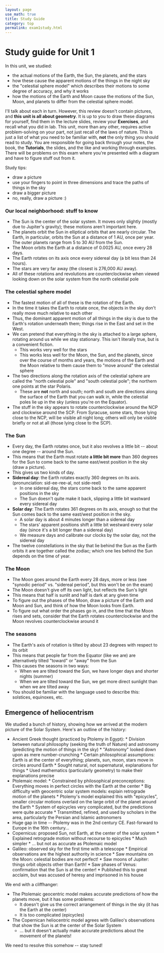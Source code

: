 ```yaml
---
layout: page
use_math: true
title: Study Guide
category: top
permalink: exam1study.html
---
```


# Study guide for Unit 1

In this unit, we studied:

* the actual motions of the Earth, the Sun, the planets, and the stars
* how these cause the apparent motions of the things in the night sky
* the "celestial sphere model" which describes their motions to some degree of accuracy, and why it works
* how the motions of the Earth and Moon cause the motions of the Sun, Moon, and planets to differ from the celestial sphere model.

I'll talk about each in turn. However, this review doesn't contain pictures, and **this unit is all about geometry**. It is up to you to draw these diagrams for yourself,
find them in the lecture slides, review your **Exercises**, and recall what you did in lab. This unit, more than any other, requires active problem-solving on your part, not just recall
of the laws of nature. This is just a list of what you need to be familiar with, **not** the only thing you should read to study. You are responsible for going back through your notes,
the book, the **Tutorials**, the slides, and the like and working through examples. There will be problems on this exam where you're presented with a diagram and have to figure stuff out
from it.

Study tips:

* draw a picture
* use your fingers to point in three dimensions and trace the paths of things in the sky
* draw a bigger picture
* no, really, draw a picture :)

### Our local neighborhood: stuff to know

* The Sun is the center of the solar system. It moves only slightly (mostly due to Jupiter's gravity); these motions aren't important here.
* The planets orbit the Sun in elliptical orbits that are nearly circular. The Earth, in particular, orbits the Sun at a distance of 1 AU, once per year. The outer planets range from 
5 to 30 AU from the Sun.
* The Moon orbits the Earth at a distance of 0.0025 AU, once every 28 days.
* The Earth rotates on its axis once every sidereal day (a bit less than 24 hours). 
* The stars are very far away (the closest is 276,000 AU away). 
* All of these rotations and revolutions are counterclockwise when viewed looking down on the solar system from the north celestial pole

### The celestial sphere model

* The fastest motion of all of these is the rotation of the Earth.
* In the time it takes the Earth to rotate once, the objects in the sky don't really move much relative to each other
* Thus, the dominant apparent motion of all things in the sky is due to the Earth's rotation underneath them; things rise in the East and set in the West.
* We can pretend that everything in the sky is attached to a large sphere, rotating around us while we stay stationary. This isn't literally true, but is a convenient fiction.
  * This works very well for the stars
  * This works less well for the Moon, the Sun, and the planets, since over the course of months and years, the motions of the Earth and the Moon relative to them cause them to "move around" the celestial sphere
* The two directions along the rotation axis of the celestial sphere are called the "north celestial pole" and "south celestial pole"; the northern one points at the star Polaris.
  * These are **not** north and south; north and south are directions along the surface of the Earth that you can walk in, while the celestial poles lie up in the sky (unless you're on the Equator).
* The stuff in the sky appears to rotate counterclockwise around the NCP and clockwise around the SCP. From Syracuse, some stars, those lying close to the NCP, will be visible all night long;
others will only be visible briefly or not at all (those lying close to the SCP).

### The Sun

* Every day, the Earth rotates once, but it also revolves a little bit -- about one degree -- around the Sun.
* This means that the Earth must rotate **a little bit more** than 360 degrees for the Sun to come back to the same east/west position in the sky (draw a picture).
* This gives us two kinds of day.
* **Sidereal day**: the Earth rotates exactly 360 degrees on its axis. (pronunciation: sid-ee-ree-al, not side-reel)
  * In one sidereal day, the stars come back to the same apparent positions in the sky
  * The Sun doesn't quite make it back, slipping a little bit wastward every sidereal day
* **Solar day**: The Earth rotates 361 degrees on its axis, enough so that the Sun comes back to the same east/west position in the sky.
  * A solar day is about 4 minutes longer than a sidereal day
  * The stars' apparent positions shift a little bit westward every solar day (since it's a bit longer than a sidereal day)
  * We measure days and calibrate our clocks by the solar day, not the sidereal day
* The twelve constellations in the sky that lie behind the Sun as the Earth orbits it are together called the zodiac; which one lies behind the Sun depends on the time of year.


### The Moon

* The Moon goes around the Earth every 28 days, more or less (see "synodic period" vs. "sidereal period", but this won't be on the exam)
* The Moon doesn't give off its own light, but reflects the Sun's light
* This means that half is sunlit and half is dark at any given time
* To figure out the phases of the Moon, draw a picture of the Earth and Moon and Sun, and think of how the Moon looks from Earth.
* To figure out what order the phases go in, and the time that the Moon rises and sets, consider that the Earth rotates counterclockwise and the Moon revolves counterclockwise around it

### The seasons

* The Earth's axis of rotation is tilted by about 23 degrees with respect to its orbit
* This means that people far from the Equator (like we are) are alternatively tilted "toward" or "away" from the Sun
* This causes the seasons in two ways:
  * When we are tilted toward the Sun, we have longer days and shorter nights (summer)
  * When we are tilted toward the Sun, we get more direct sunlight than when we are tilted away
* You should be familiar with the language used to describe this: solstices, equinoxes, etc.

## Emergence of heliocentrism 
We studied a bunch of history, showing how we arrived at the modern picture of the Solar System. Here's an outline of the history:

* Ancient Greek thought (practiced by Ptolemy in Egypt):
        * Division between natural philosophy (seeking the truth of Nature) and astronomy (predicting the motion of things in the sky)
        * "Astronomy" looked down upon as mere number-crunching
        * Certain philosophical assumptions: Earth is at the center of everything; planets, sun, moon, stars move in circles around Earth
        * Sought natural, not supernatural, explanations for things
        * Used mathematics (particularly geometry) to make their explanations precise
* Ptolemaic model:
        * Constrained by philosophical preconceptions: Everything moves in perfect circles with the Earth at the center
        * Big difficulty with geocentric solar system models: explain retrograde motion of the planets
        * Ptolemy's model explained this with "epicycles", smaller circular motions overlaid on the large orbit of the planet around the Earth
        * System of epicycles very complicated, but the predictions were quite accurate
        * Transmitted, refined, and used by scholars in the area, particularly the Persian and Islamic astronomers
* Huge gap in time -- Ptolemy was in the 2nd century CE. Fast-forward to Europe in the 16th century...
* Copernicus: proposed Sun, not Earth, at the center of the solar system
        * Explained retrograde motion without recourse to epicycles
        * Much simpler
        * ... but not as accurate as Ptolemaic model
* Galileo: observed sky for the first time with a telescope
        * Empirical observations are the highest authority in science
        * Saw mountains on the Moon: celestial bodies are not perfect!
        * Saw moons of Jupiter: things orbit objects other than Earth!
        * Saw phases of Venus: confirmation that the Sun is at the center!
        * Published this to great acclaim, but was accused of heresy and imprisoned in his house

We end with a cliffhanger:

* The Ptolemaic geocentric model makes accurate predictions of how the planets move, but it has some problems:
  * It doesn't give us the correct arrangement of things in the sky (it has the Earth at the center)
  * It is too complicated (epicycles)
* The Copernican heliocentric model agrees with Galileo's observations that show the Sun is at the center of the Solar System
  * ... but it doesn't actually make accurate predictions about the movement of the planets!

We need to resolve this somehow -- stay tuned!


